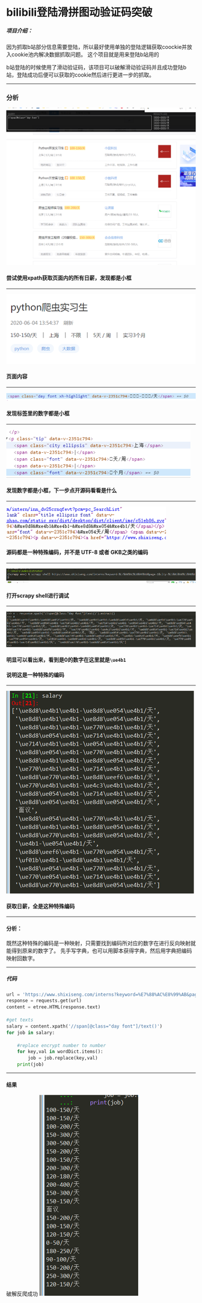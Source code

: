 
# bilibili登陆滑拼图动验证码突破
##### 项目介绍：
因为抓取b站部分信息需要登陆，所以最好使用单独的登陆逻辑获取coockie并放入cookie池内解决数据抓取问题。
这个项目就是用来登陆b站用的

b站登陆的时候使用了滑动验证码，该项目可以破解滑动验证码并且成功登陆b站，登陆成功后便可以获取的cookie然后进行更进一步的抓取。




**** 
### 分析

![css](./imgs/0.7正确位置.png)  
#### 尝试使用xpath获取页面内的所有日薪，发现都是小框
**** 
![css](./imgs/1.页面.png)    
#### 页面内容
**** 
![css](./imgs/2.1观察页面.png)    
#### 发现标签里的数字都是小框
**** 
![css](./imgs/2.2观察页面.png)  
#### 发现数字都是小框，下一步点开源码看看是什么
**** 
![css](./imgs/3.观察源码.png)  
#### 源码都是一种特殊编码，并不是 UTF-8 或者 GKB之类的编码
**** 
![css](./imgs/4.进入scrapy_shell调试.png)  
#### 打开scrapy shell进行调试
**** 
![css](./imgs/5.发现特殊编码.png)  
#### 明显可以看出来，看到是0的数字在这里就是`\ue4b1`  
#### 说明这是一种特殊的编码
**** 
![css](./imgs/6获取.png)  
#### 获取日薪，全是这种特殊编码

****   

#### 分析：
既然这种特殊的编码是一种映射，只需要找到编码所对应的数字在进行反向映射就能得到原来的数字了。
先手写字典，也可以用脚本获得字典，然后用字典把编码映射回数字。

**** 


##### 代码

```python
url = 'https://www.shixiseng.com/interns?keyword=%E7%88%AC%E8%99%AB&page=1&city=%E5%85%A8%E5%9B%BD'
response = requests.get(url)
content = etree.HTML(response.text)

#get texts
salary = content.xpath('//span[@class="day font"]/text()')
for job in salary:
    
    #replace encrypt number to number
    for key,val in wordDict.items():
        job = job.replace(key,val)
    print(job)


```
**** 
#### 结果
破解反爬成功
![css](./imgs/7.破解.png)


